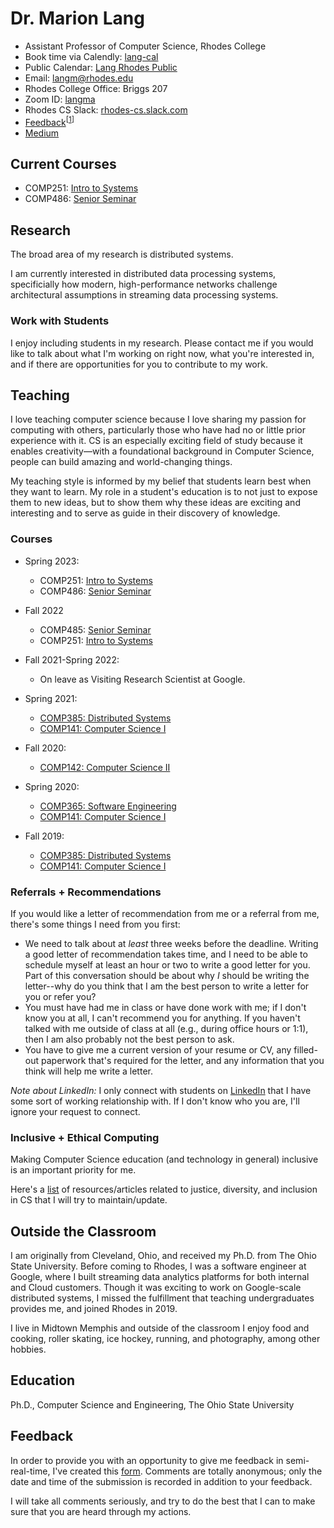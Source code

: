 # Dr. Marion Lang

* Assistant Professor of Computer Science, Rhodes College
* Book time via Calendly: [lang-cal](https://calendly.com/lang-cal)
* Public Calendar: [Lang Rhodes Public](https://tinyr.us/lang-cal)
* Email: [langm@rhodes.edu](mailto:langm@rhodes.edu)
* Rhodes College Office: Briggs 207
* Zoom ID: [langma](https://rhodes.zoom.us/my/langma)
* Rhodes CS Slack: [rhodes-cs.slack.com](https://rhodes-cs.slack.com)
* [Feedback](https://forms.gle/74oBX4KXSBuonmvh8)<sup>\[[1](#feedback)\]</sup>
* [Medium](https://medium.com/@langma)

## Current Courses

* COMP251: [Intro to Systems](https://comp251.github.io)
* COMP486: [Senior Seminar](https://ml8.github.io/comp251)

## Research

The broad area of my research is distributed systems.

I am currently interested in distributed data processing systems, specificially
how modern, high-performance networks challenge architectural assumptions in
streaming data processing systems.

### Work with Students

I enjoy including students in my research. Please contact me if you would like
to talk about what I'm working on right now, what you're interested in, and if
there are opportunities for you to contribute to my work.

## Teaching

I love teaching computer science because I love sharing my passion for computing
with others, particularly those who have had no or little prior experience with
it. CS is an especially exciting field of study because it enables
creativity—with a foundational background in Computer Science, people can build
amazing and world-changing things.

My teaching style is informed by my belief that students learn best when they
want to learn. My role in a student's education is to not just to expose them to
new ideas, but to show them why these ideas are exciting and interesting and to
serve as guide in their discovery of knowledge.

### Courses

* Spring 2023:
  * COMP251: [Intro to Systems](https://comp251.github.io)
  * COMP486: [Senior Seminar](https://ml8.github.io/comp251)

* Fall 2022
  * COMP485: [Senior Seminar](https://ml8.github.io/senior-seminar)
  * COMP251: [Intro to Systems](https://ml8.github.io/comp251)

* Fall 2021-Spring 2022:
  * On leave as Visiting Research Scientist at Google.

* Spring 2021:
  * [COMP385: Distributed Systems](https://ml8.github.io/comp385)
  * [COMP141: Computer Science I](https://ml8.github.io/comp141)

* Fall 2020:
  * [COMP142: Computer Science II](https://ml8.github.io/comp142)

* Spring 2020:
  * [COMP365: Software Engineering](https://ml8.github.io/comp365)
  * [COMP141: Computer Science I](https://ml8.github.io/comp141)

* Fall 2019:
  * [COMP385: Distributed Systems](https://ml8.github.io/comp385)
  * [COMP141: Computer Science I](https://ml8.github.io/comp141)

### Referrals + Recommendations

If you would like a letter of recommendation from me or a referral from me,
there's some things I need from you first:

* We need to talk about at _least_ three weeks before the deadline. Writing a
  good letter of recommendation takes time, and I need to be able to schedule
  myself at least an hour or two to write a good letter for you. Part of this
  conversation should be about why _I_ should be writing the letter--why do you
  think that I am the best person to write a letter for you or refer you?
* You must have had me in class or have done work with me; if I don't know you
  at all, I can't recommend you for anything. If you haven't talked with me
  outside of class at all (e.g., during office hours or 1:1), then I am also
  probably not the best person to ask.
* You have to give me a current version of your resume or CV, any filled-out
  paperwork that's required for the letter, and any information that you think
  will help me write a letter.

_Note about LinkedIn:_ I only connect with students on
[LinkedIn](http://tinyr.us/me) that I have some sort of working relationship
with. If I don't know who you are, I'll ignore your request to connect.

### Inclusive + Ethical Computing

Making Computer Science education (and technology in general) inclusive is an
important priority for me.

Here's a [list](justcs.md) of resources/articles related to justice, diversity,
and inclusion in CS that I will try to maintain/update.

## Outside the Classroom

I am originally from Cleveland, Ohio, and received my Ph.D. from The Ohio State
University. Before coming to Rhodes, I was a software engineer at Google, where
I built streaming data analytics platforms for both internal and Cloud
customers. Though it was exciting to work on Google-scale distributed systems, I
missed the fulfillment that teaching undergraduates provides me, and joined
Rhodes in 2019.

I live in Midtown Memphis and outside of the classroom I enjoy food and
cooking, roller skating, ice hockey, running, and photography, among other
hobbies.

## Education

Ph.D., Computer Science and Engineering, The Ohio State University

## Feedback

In order to provide you with an opportunity to give me feedback in
semi-real-time, I've created this [form](https://forms.gle/74oBX4KXSBuonmvh8).
Comments are totally anonymous; only the date and time of the submission is
recorded in addition to your feedback.

I will take all comments seriously, and try to do the best that I can to make
sure that you are heard through my actions.
